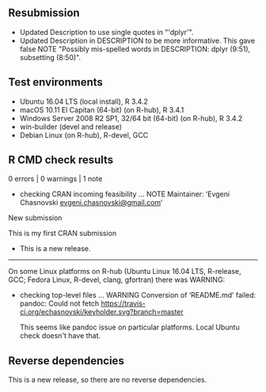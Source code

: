 ## Resubmission

* Updated Description to use single quotes in "'dplyr'".
* Updated Description in DESCRIPTION to be more informative. This gave false NOTE "Possibly mis-spelled words in DESCRIPTION: dplyr (9:51), subsetting (8:50)".

## Test environments
* Ubuntu 16.04 LTS (local install), R 3.4.2
* macOS 10.11 El Capitan (64-bit) (on R-hub), R 3.4.1
* Windows Server 2008 R2 SP1, 32/64 bit (64-bit) (on R-hub), R 3.4.2
* win-builder	(devel and release)
* Debian Linux (on R-hub), R-devel, GCC

## R CMD check results

0 errors | 0 warnings | 1 note

* checking CRAN incoming feasibility ... NOTE
Maintainer: ‘Evgeni Chasnovski <evgeni.chasnovski@gmail.com>’

New submission

  This is my first CRAN submission

* This is a new release.

---

On some Linux platforms on R-hub (Ubuntu Linux 16.04 LTS, R-release, GCC; Fedora Linux, R-devel, clang, gfortran) there was WARNING:

* checking top-level files ... WARNING
Conversion of ‘README.md’ failed:
pandoc: Could not fetch https://travis-ci.org/echasnovski/keyholder.svg?branch=master

  This seems like pandoc issue on particular platforms. Local Ubuntu check doesn't have that.

## Reverse dependencies

This is a new release, so there are no reverse dependencies.

